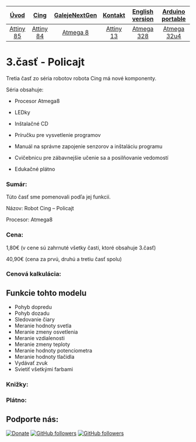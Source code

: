 | [**Úvod**](README.md) |[**Cing**](README-cing-sk.md)  |[**GalejeNextGen**](README-GNG-sk.md)|[**Kontakt**](README-kontakt.md)|[**English version**](README-en.md)|[**Arduino portable**](https://goo.gl/Sfmrn4)|
|:---:|:---:|:---:|:---:|:---:|:---:|
|[Attiny 85](README-Attiny85.md)|[Attiny 84](README-Attiny84.md)|[Atmega 8](README-Atmega8.md)|[Attiny 13](README-Attiny13.md)|[Atmega 328](README-Atmega328.md)|[Atmega 32u4](README-Atmega32u4.md)|

# 3.časť - Policajt
 Tretia časť zo séria robotov robota Cing má nové komponenty. 
 
 Séria obsahuje:
-	Procesor Atmega8

-	LEDky

-	Inštalačné CD

-	Príručku pre vysvetlenie programov

-	Manuál na správne zapojenie senzorov a inštaláciu programu

-	Cvičebnicu pre zábavnejšie učenie sa a posilňovanie vedomostí

-	Edukačné plátno

### Sumár:

Túto časť sme pomenovali podľa jej funkcií.

Názov:		Robot Cing – Policajt

Procesor:	Atmega8

### Cena:

1,80€ (v cene sú zahrnuté všetky časti, ktoré obsahuje 3.časť)
		
40,90€ (cena za prvú, druhú a tretiu časť spolu)

### Cenová kalkulácia:

## Funkcie tohto modelu
 - Pohyb dopredu
 - Pohyb dozadu
 - Sledovanie čiary
 - Meranie hodnoty svetla
 - Meranie zmeny osvetlenia
 - Meranie vzdialenosti
 - Meranie zmeny teploty
 - Meranie hodnoty potenciometra
 - Meranie hodnoty tlačidla
 - Vydávať zvuk
 - Svietiť všetkými farbami
 
### Knižky:

### Plátno:




## Podporte nás:
[![Donate](https://img.shields.io/badge/paypal-donate-yellow.svg)](https://www.paypal.me/StanislavJochman)
[![GitHub followers](https://img.shields.io/github/followers/espadrine.svg?style=social&label=Follow)](https://github.com/StanislavJochman/ATTEMP)
[![GitHub followers](https://img.shields.io/github/followers/espadrine.svg?style=social&label=Follow)](https://github.com/Galeje/Cing)
